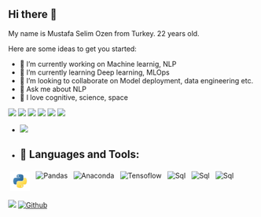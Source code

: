 
## Hi there 👋

My name is Mustafa Selim Ozen from Turkey. 22 years old.

Here are some ideas to get you started:

- 🔭 I’m currently working on Machine learnig, NLP
- 🌱 I’m currently learning Deep learning, MLOps
- 👯 I’m looking to collaborate on Model deployment, data engineering etc.
- 💬 Ask me about NLP
- 🚀 I love cognitive, science, space

[![](https://img.shields.io/badge/linkedin-%230077B5.svg?&style=flat&logo=linkedin&logoColor=white)](https://www.linkedin.com/in/selim-özen-496527142/)
[![](https://img.shields.io/badge/Email-mselimozen07@gmail.com-blue)](mailto:mselimozen07@gmail.com)
[![](https://img.shields.io/badge/Data%20Science%20Earth-%2312100E.svg?&style=flat)](https://www.datasciencearth.com/uyeler/mustafaselim/articles/)
[![](https://img.shields.io/badge/Kaggle-%2312100E.svg?&style=flat&logo=kaggle&logoColor=white)](https://www.kaggle.com/mselimozen)
[![](https://img.shields.io/badge/-Hackerrank-2EC866?style=flat&logo=HackerRank&logoColor=white)](https://www.hackerrank.com/mselimozen07)
[![](https://img.shields.io/badge/-Twitter-2EC866?style=flat&logo=Twitter&logoColor=white)](https://twitter.com/Selimozen007)
- <img src="https://github-readme-stats.vercel.app/api?username=selimozen&&show_icons=true&title_color=ffffff&icon_color=bb2acf&text_color=daf7dc&bg_color=151515">

- ## 🧰 Languages and Tools:
<p align="left">
<img src="https://raw.githubusercontent.com/github/explore/80688e429a7d4ef2fca1e82350fe8e3517d3494d/topics/python/python.png" alt="Python" height="40" style="vertical-align:top; margin:4px">
<img src="https://user-images.githubusercontent.com/44001855/119270389-21089100-bc05-11eb-8290-1dc891958d17.png" alt="Pandas" height="40" style="vertical-align:top; margin:4px">
<img src="https://user-images.githubusercontent.com/44001855/119270511-a1c78d00-bc05-11eb-8409-3fc115a2f56e.png" alt="Anaconda" height="40" style="vertical-align:top; margin:4px">
<img src="https://user-images.githubusercontent.com/44001855/119270564-eeab6380-bc05-11eb-9cfb-b1ff7e3adaab.jpeg" alt="Tensoflow" height="40" style="vertical-align:top; margin:4px">
<img src="https://user-images.githubusercontent.com/44001855/119270581-139fd680-bc06-11eb-839d-86520b00a04b.png" alt="Sql" height="40" style="vertical-align:top; margin:4px">
<img src="https://user-images.githubusercontent.com/44001855/119270625-477afc00-bc06-11eb-82bd-23828c1cc4e9.jpg" alt="Sql" height="40" style="vertical-align:top; margin:4px">
<img src="https://user-images.githubusercontent.com/44001855/119270669-8315c600-bc06-11eb-9eec-7b4ac6afcfaf.png" alt="Sql" height="40" style="vertical-align:top; margin:4px">
</p>
  
![](https://visitor-badge.laobi.icu/badge?page_id=selimozen.selimozen) [![Github](https://img.shields.io/github/followers/selimozen?label=Follow&style=social)](https://github.com/selimozen)

